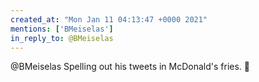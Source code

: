 ```yaml
---
created_at: "Mon Jan 11 04:13:47 +0000 2021"
mentions: ['BMeiselas']
in_reply_to: @BMeiselas
---
```


@BMeiselas Spelling out his tweets in McDonald's fries. 🍟
